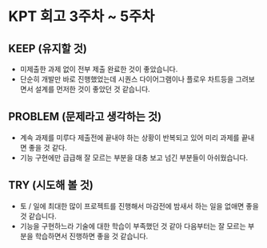 # KPT 회고 3주차 ~ 5주차

## KEEP (유지할 것)
- 미제출한 과제 없이 전부 제출 완료한 것이 좋았습니다.
- 단순히 개발만 바로 진행했었는데 시퀀스 다이어그램이나 플로우 차트등을 그려보면서 설계를 먼저한 것이 좋았던 것 같습니다.

## PROBLEM (문제라고 생각하는 것)
- 계속 과제를 미루다 제출전에 끝내야 하는 상황이 반복되고 있어 미리 과제를 끝내면 좋을 것 같다.
- 기능 구현에만 급급해 잘 모르는 부분을 대충 보고 넘긴 부분들이 아쉬웠습니다.
## TRY (시도해 볼 것)
- 토 / 일에 최대한 많이 프로젝트를 진행해서 마감전에 밤새서 하는 일을 없애면 좋을 것 같습니다.
- 기능을 구현하느라 기술에 대한 학습이 부족했던 것 같아 다음부터는 잘 모르는 부분을 학습하면서 진행하면 좋을 것 같습니다.